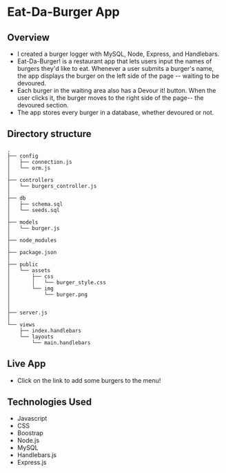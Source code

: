 # Eat-Da-Burger App

## Overview

* I created a burger logger with MySQL, Node, Express, and Handlebars. 
* Eat-Da-Burger! is a restaurant app that lets users input the names of burgers they'd like to eat. Whenever a user submits a burger's name, the app displays the burger on the left side of the page -- waiting to be devoured.
* Each burger in the waiting area also has a Devour it! button. When the user clicks it, the burger moves to the right side of the page-- the devoured section.
* The app stores every burger in a database, whether devoured or not.

## Directory structure
```
.
├── config
│   ├── connection.js
│   └── orm.js
│ 
├── controllers
│   └── burgers_controller.js
│
├── db
│   ├── schema.sql
│   └── seeds.sql
│
├── models
│   └── burger.js
│ 
├── node_modules
│ 
├── package.json
│
├── public
│   └── assets
│       ├── css
│       │   └── burger_style.css
│       └── img
│           └── burger.png
│   
│
├── server.js
│
└── views
    ├── index.handlebars
    └── layouts
        └── main.handlebars
```
        
## Live App
* Click on the link to add some burgers to the menu! 

## Technologies Used
* Javascript
* CSS
* Boostrap
* Node.js
* MySQL
* Handlebars.js
* Express.js
